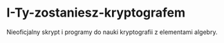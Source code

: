 # I-Ty-zostaniesz-kryptografem
Nieoficjalny skrypt i programy do nauki kryptografii z elementami algebry.
